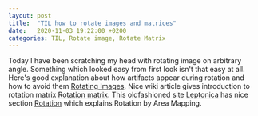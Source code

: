 ```yaml
---
layout: post
title:  "TIL how to rotate images and matrices"
date:   2020-11-03 19:22:00 +0200
categories: TIL, Rotate image, Rotate Matrix
---
```

Today I have been scratching my head with rotating image on arbitrary angle. Something which looked easy from first look isn't that easy at all. Here's good explanation about how artifacts appear during rotation and how to avoid them [Rotating Images](http://datagenetics.com/blog/august32013/index.html). Nice wiki article gives introduction to rotation matrix [Rotation matrix](https://en.wikipedia.org/wiki/Rotation_matrix). This oldfashioned site [Leptonica](http://www.leptonica.org/) has nice section [Rotation](http://www.leptonica.org/rotation.html) which explains Rotation by Area Mapping.
